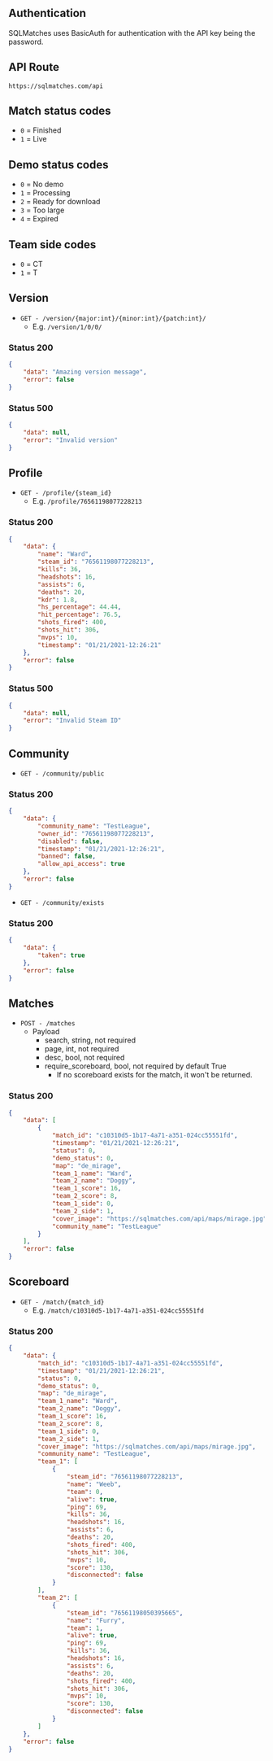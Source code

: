 ## Authentication
SQLMatches uses BasicAuth for authentication with the API key being the password.

## API Route
``https://sqlmatches.com/api``

## Match status codes
- ``0`` = Finished
- ``1`` = Live

## Demo status codes
- ``0`` = No demo
- ``1`` = Processing
- ``2`` = Ready for download
- ``3`` = Too large
- ``4`` = Expired

## Team side codes
- ``0`` = CT
- ``1`` = T

## Version
- ``GET - /version/{major:int}/{minor:int}/{patch:int}/``
    - E.g. ``/version/1/0/0/``
### Status 200
```json
{
    "data": "Amazing version message",
    "error": false
}
```
### Status 500
```json
{
    "data": null,
    "error": "Invalid version"
}
```

## Profile
- ``GET - /profile/{steam_id}``
    - E.g. ``/profile/76561198077228213``
### Status 200
```json
{
    "data": {
        "name": "Ward",
        "steam_id": "76561198077228213",
        "kills": 36,
        "headshots": 16,
        "assists": 6,
        "deaths": 20,
        "kdr": 1.8,
        "hs_percentage": 44.44,
        "hit_percentage": 76.5,
        "shots_fired": 400,
        "shots_hit": 306,
        "mvps": 10,
        "timestamp": "01/21/2021-12:26:21"
    },
    "error": false
}
```
### Status 500
```json
{
    "data": null,
    "error": "Invalid Steam ID"
}
```
## Community
- ``GET - /community/public``
### Status 200
```json
{
    "data": {
        "community_name": "TestLeague",
        "owner_id": "76561198077228213",
        "disabled": false,
        "timestamp": "01/21/2021-12:26:21",
        "banned": false,
        "allow_api_access": true
    },
    "error": false
}
```
- ``GET - /community/exists``
### Status 200
```json
{
    "data": {
        "taken": true
    },
    "error": false
}
```
## Matches
- ``POST - /matches``
    - Payload
        - search, string, not required
        - page, int, not required
        - desc, bool, not required
        - require_scoreboard, bool, not required by default True
            - If no scoreboard exists for the match, it won't be returned.
### Status 200
```json
{
    "data": [
        {
            "match_id": "c10310d5-1b17-4a71-a351-024cc55551fd",
            "timestamp": "01/21/2021-12:26:21",
            "status": 0,
            "demo_status": 0,
            "map": "de_mirage",
            "team_1_name": "Ward",
            "team_2_name": "Doggy",
            "team_1_score": 16,
            "team_2_score": 8,
            "team_1_side": 0,
            "team_2_side": 1,
            "cover_image": "https://sqlmatches.com/api/maps/mirage.jpg",
            "community_name": "TestLeague"
        }
    ],
    "error": false
}
```
## Scoreboard
- ``GET - /match/{match_id}``
    - E.g. ``/match/c10310d5-1b17-4a71-a351-024cc55551fd``
### Status 200
```json
{
    "data": {
        "match_id": "c10310d5-1b17-4a71-a351-024cc55551fd",
        "timestamp": "01/21/2021-12:26:21",
        "status": 0,
        "demo_status": 0,
        "map": "de_mirage",
        "team_1_name": "Ward",
        "team_2_name": "Doggy",
        "team_1_score": 16,
        "team_2_score": 8,
        "team_1_side": 0,
        "team_2_side": 1,
        "cover_image": "https://sqlmatches.com/api/maps/mirage.jpg",
        "community_name": "TestLeague",
        "team_1": [
            {
                "steam_id": "76561198077228213",
                "name": "Weeb",
                "team": 0,
                "alive": true,
                "ping": 69,
                "kills": 36,
                "headshots": 16,
                "assists": 6,
                "deaths": 20,
                "shots_fired": 400,
                "shots_hit": 306,
                "mvps": 10,
                "score": 130,
                "disconnected": false
            }
        ],
        "team_2": [
            {
                "steam_id": "76561198050395665",
                "name": "Furry",
                "team": 1,
                "alive": true,
                "ping": 69,
                "kills": 36,
                "headshots": 16,
                "assists": 6,
                "deaths": 20,
                "shots_fired": 400,
                "shots_hit": 306,
                "mvps": 10,
                "score": 130,
                "disconnected": false
            }
        ]
    },
    "error": false
}
```